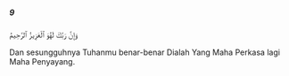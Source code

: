 ##### 9

<span class="ayah">وَإِنَّ رَبَّكَ لَهُوَ ٱلْعَزِيزُ ٱلرَّحِيمُ</span>

<span class="ayah_translation">Dan sesungguhnya Tuhanmu benar-benar Dialah Yang Maha Perkasa lagi Maha Penyayang.</span>

